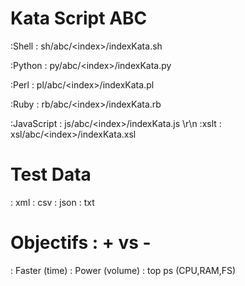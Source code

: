 Kata Script ABC
===============
:Shell         : sh/abc/\<index\>/indexKata.sh

:Python        : py/abc/\<index\>/indexKata.py

:Perl          : pl/abc/\<index\>/indexKata.pl

:Ruby          : rb/abc/\<index\>/indexKata.rb

:JavaScript    : js/abc/\<index\>/indexKata.js \r\n
:xslt          : xsl/abc/\<index\>/indexKata.xsl

Test Data
=========
: xml
: csv
: json
: txt

Objectifs : + vs - 
==================
: Faster      (time)
: Power       (volume)
: top ps      (CPU,RAM,FS)